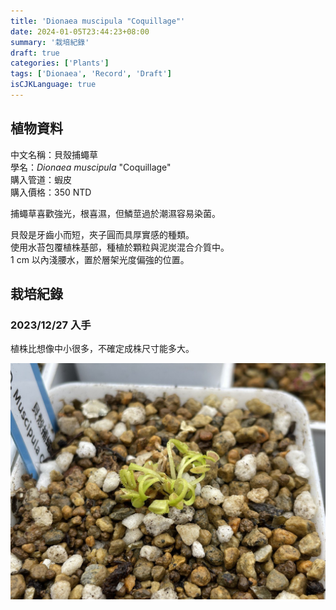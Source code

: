 ```yaml
---
title: 'Dionaea muscipula "Coquillage"'
date: 2024-01-05T23:44:23+08:00
summary: '栽培紀錄'
draft: true
categories: ['Plants']
tags: ['Dionaea', 'Record', 'Draft']
isCJKLanguage: true
---
```


## 植物資料

中文名稱：貝殼捕蠅草  
學名：*Dionaea muscipula* "Coquillage"  
購入管道：蝦皮  
購入價格：350 NTD  

捕蠅草喜歡強光，根喜濕，但鱗莖過於潮濕容易染菌。  

貝殼是牙齒小而短，夾子圓而具厚實感的種類。  
使用水苔包覆植株基部，種植於顆粒與泥炭混合介質中。  
1 cm 以內淺腰水，置於層架光度偏強的位置。  

## 栽培紀錄

### 2023/12/27 入手

植株比想像中小很多，不確定成株尺寸能多大。  

![2023-12-27](./images/2023-12-27.jpg)
